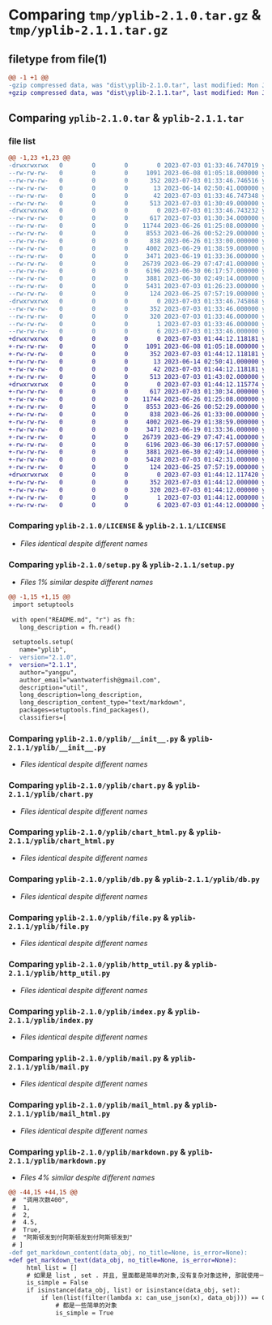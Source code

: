 # Comparing `tmp/yplib-2.1.0.tar.gz` & `tmp/yplib-2.1.1.tar.gz`

## filetype from file(1)

```diff
@@ -1 +1 @@
-gzip compressed data, was "dist\yplib-2.1.0.tar", last modified: Mon Jul  3 01:33:46 2023, max compression
+gzip compressed data, was "dist\yplib-2.1.1.tar", last modified: Mon Jul  3 01:44:12 2023, max compression
```

## Comparing `yplib-2.1.0.tar` & `yplib-2.1.1.tar`

### file list

```diff
@@ -1,23 +1,23 @@
-drwxrwxrwx   0        0        0        0 2023-07-03 01:33:46.747019 yplib-2.1.0/
--rw-rw-rw-   0        0        0     1091 2023-06-08 01:05:18.000000 yplib-2.1.0/LICENSE
--rw-rw-rw-   0        0        0      352 2023-07-03 01:33:46.746516 yplib-2.1.0/PKG-INFO
--rw-rw-rw-   0        0        0       13 2023-06-14 02:50:41.000000 yplib-2.1.0/README.md
--rw-rw-rw-   0        0        0       42 2023-07-03 01:33:46.747348 yplib-2.1.0/setup.cfg
--rw-rw-rw-   0        0        0      513 2023-07-03 01:30:49.000000 yplib-2.1.0/setup.py
-drwxrwxrwx   0        0        0        0 2023-07-03 01:33:46.743232 yplib-2.1.0/yplib/
--rw-rw-rw-   0        0        0      617 2023-07-03 01:30:34.000000 yplib-2.1.0/yplib/__init__.py
--rw-rw-rw-   0        0        0    11744 2023-06-26 01:25:08.000000 yplib-2.1.0/yplib/chart.py
--rw-rw-rw-   0        0        0     8553 2023-06-26 00:52:29.000000 yplib-2.1.0/yplib/chart_html.py
--rw-rw-rw-   0        0        0      838 2023-06-26 01:33:00.000000 yplib-2.1.0/yplib/db.py
--rw-rw-rw-   0        0        0     4002 2023-06-29 01:38:59.000000 yplib-2.1.0/yplib/file.py
--rw-rw-rw-   0        0        0     3471 2023-06-19 01:33:36.000000 yplib-2.1.0/yplib/http_util.py
--rw-rw-rw-   0        0        0    26739 2023-06-29 07:47:41.000000 yplib-2.1.0/yplib/index.py
--rw-rw-rw-   0        0        0     6196 2023-06-30 06:17:57.000000 yplib-2.1.0/yplib/mail.py
--rw-rw-rw-   0        0        0     3881 2023-06-30 02:49:14.000000 yplib-2.1.0/yplib/mail_html.py
--rw-rw-rw-   0        0        0     5431 2023-07-03 01:26:23.000000 yplib-2.1.0/yplib/markdown.py
--rw-rw-rw-   0        0        0      124 2023-06-25 07:57:19.000000 yplib-2.1.0/yplib/temp.py
-drwxrwxrwx   0        0        0        0 2023-07-03 01:33:46.745868 yplib-2.1.0/yplib.egg-info/
--rw-rw-rw-   0        0        0      352 2023-07-03 01:33:46.000000 yplib-2.1.0/yplib.egg-info/PKG-INFO
--rw-rw-rw-   0        0        0      320 2023-07-03 01:33:46.000000 yplib-2.1.0/yplib.egg-info/SOURCES.txt
--rw-rw-rw-   0        0        0        1 2023-07-03 01:33:46.000000 yplib-2.1.0/yplib.egg-info/dependency_links.txt
--rw-rw-rw-   0        0        0        6 2023-07-03 01:33:46.000000 yplib-2.1.0/yplib.egg-info/top_level.txt
+drwxrwxrwx   0        0        0        0 2023-07-03 01:44:12.118181 yplib-2.1.1/
+-rw-rw-rw-   0        0        0     1091 2023-06-08 01:05:18.000000 yplib-2.1.1/LICENSE
+-rw-rw-rw-   0        0        0      352 2023-07-03 01:44:12.118181 yplib-2.1.1/PKG-INFO
+-rw-rw-rw-   0        0        0       13 2023-06-14 02:50:41.000000 yplib-2.1.1/README.md
+-rw-rw-rw-   0        0        0       42 2023-07-03 01:44:12.118181 yplib-2.1.1/setup.cfg
+-rw-rw-rw-   0        0        0      513 2023-07-03 01:43:02.000000 yplib-2.1.1/setup.py
+drwxrwxrwx   0        0        0        0 2023-07-03 01:44:12.115774 yplib-2.1.1/yplib/
+-rw-rw-rw-   0        0        0      617 2023-07-03 01:30:34.000000 yplib-2.1.1/yplib/__init__.py
+-rw-rw-rw-   0        0        0    11744 2023-06-26 01:25:08.000000 yplib-2.1.1/yplib/chart.py
+-rw-rw-rw-   0        0        0     8553 2023-06-26 00:52:29.000000 yplib-2.1.1/yplib/chart_html.py
+-rw-rw-rw-   0        0        0      838 2023-06-26 01:33:00.000000 yplib-2.1.1/yplib/db.py
+-rw-rw-rw-   0        0        0     4002 2023-06-29 01:38:59.000000 yplib-2.1.1/yplib/file.py
+-rw-rw-rw-   0        0        0     3471 2023-06-19 01:33:36.000000 yplib-2.1.1/yplib/http_util.py
+-rw-rw-rw-   0        0        0    26739 2023-06-29 07:47:41.000000 yplib-2.1.1/yplib/index.py
+-rw-rw-rw-   0        0        0     6196 2023-06-30 06:17:57.000000 yplib-2.1.1/yplib/mail.py
+-rw-rw-rw-   0        0        0     3881 2023-06-30 02:49:14.000000 yplib-2.1.1/yplib/mail_html.py
+-rw-rw-rw-   0        0        0     5428 2023-07-03 01:42:31.000000 yplib-2.1.1/yplib/markdown.py
+-rw-rw-rw-   0        0        0      124 2023-06-25 07:57:19.000000 yplib-2.1.1/yplib/temp.py
+drwxrwxrwx   0        0        0        0 2023-07-03 01:44:12.117420 yplib-2.1.1/yplib.egg-info/
+-rw-rw-rw-   0        0        0      352 2023-07-03 01:44:12.000000 yplib-2.1.1/yplib.egg-info/PKG-INFO
+-rw-rw-rw-   0        0        0      320 2023-07-03 01:44:12.000000 yplib-2.1.1/yplib.egg-info/SOURCES.txt
+-rw-rw-rw-   0        0        0        1 2023-07-03 01:44:12.000000 yplib-2.1.1/yplib.egg-info/dependency_links.txt
+-rw-rw-rw-   0        0        0        6 2023-07-03 01:44:12.000000 yplib-2.1.1/yplib.egg-info/top_level.txt
```

### Comparing `yplib-2.1.0/LICENSE` & `yplib-2.1.1/LICENSE`

 * *Files identical despite different names*

### Comparing `yplib-2.1.0/setup.py` & `yplib-2.1.1/setup.py`

 * *Files 1% similar despite different names*

```diff
@@ -1,15 +1,15 @@
 import setuptools
 
 with open("README.md", "r") as fh:
   long_description = fh.read()
 
 setuptools.setup(
   name="yplib",
-  version="2.1.0",
+  version="2.1.1",
   author="yangpu",
   author_email="wantwaterfish@gmail.com",
   description="util",
   long_description=long_description,
   long_description_content_type="text/markdown",
   packages=setuptools.find_packages(),
   classifiers=[
```

### Comparing `yplib-2.1.0/yplib/__init__.py` & `yplib-2.1.1/yplib/__init__.py`

 * *Files identical despite different names*

### Comparing `yplib-2.1.0/yplib/chart.py` & `yplib-2.1.1/yplib/chart.py`

 * *Files identical despite different names*

### Comparing `yplib-2.1.0/yplib/chart_html.py` & `yplib-2.1.1/yplib/chart_html.py`

 * *Files identical despite different names*

### Comparing `yplib-2.1.0/yplib/db.py` & `yplib-2.1.1/yplib/db.py`

 * *Files identical despite different names*

### Comparing `yplib-2.1.0/yplib/file.py` & `yplib-2.1.1/yplib/file.py`

 * *Files identical despite different names*

### Comparing `yplib-2.1.0/yplib/http_util.py` & `yplib-2.1.1/yplib/http_util.py`

 * *Files identical despite different names*

### Comparing `yplib-2.1.0/yplib/index.py` & `yplib-2.1.1/yplib/index.py`

 * *Files identical despite different names*

### Comparing `yplib-2.1.0/yplib/mail.py` & `yplib-2.1.1/yplib/mail.py`

 * *Files identical despite different names*

### Comparing `yplib-2.1.0/yplib/mail_html.py` & `yplib-2.1.1/yplib/mail_html.py`

 * *Files identical despite different names*

### Comparing `yplib-2.1.0/yplib/markdown.py` & `yplib-2.1.1/yplib/markdown.py`

 * *Files 4% similar despite different names*

```diff
@@ -44,15 +44,15 @@
 # 	"调用次数400",
 # 	1,
 # 	2,
 # 	4.5,
 # 	True,
 # 	"阿斯顿发到付阿斯顿发到付阿斯顿发到"
 # ]
-def get_markdown_content(data_obj, no_title=None, is_error=None):
+def get_markdown_text(data_obj, no_title=None, is_error=None):
     html_list = []
     # 如果是 list , set . 并且, 里面都是简单的对象,没有复杂对象这种, 那就使用一个发送吧
     is_simple = False
     if isinstance(data_obj, list) or isinstance(data_obj, set):
         if len(list(filter(lambda x: can_use_json(x), data_obj))) == 0:
             # 都是一些简单的对象
             is_simple = True
```

